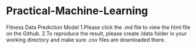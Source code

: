 # Practical-Machine-Learning
Fitness Data Prediction Model
1.Please click the .md file to view the html file on the Github.
2.To reproduce the result, please create /data folder in your working directory and make sure .csv files are downloaded there.
